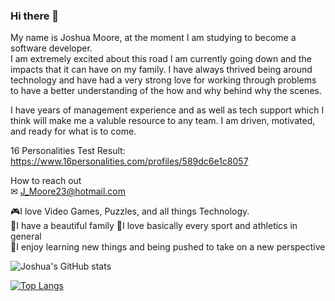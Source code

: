 ### Hi there 👋
My name is Joshua Moore, at the moment I am studying to become a software developer.<br>
I am extremely excited about this road I am currently going down and the impacts that it can have on my family.
I have always thrived being around technology and have had a very strong love for working through problems to have
a better understanding of the how and why behind why the scenes. 

I have years of management experience and as well as tech support which I think will make me a valuble resource 
to any team. I am driven, motivated, and ready for what is to come. 


16 Personalities Test Result: https://www.16personalities.com/profiles/589dc6e1c8057

How to reach out <br>
✉ J_Moore23@hotmail.com

🎮I love Video Games, Puzzles, and all things Technology. <br>
💙I have a beautiful family
🏈I love basically every sport and athletics in general <br>
📖I enjoy learning new things and being pushed to take on a new perspective


![Joshua's GitHub stats](https://github-readme-stats.vercel.app/api?username=JoshuaSMoore&theme=gradient&show_icons=true) <br>

[![Top Langs](https://github-readme-stats.vercel.app/api/top-langs/?username=JoshuaSMoore&layout=compact&theme=gradient&show_icons=true)](https://github.com/anuraghazra/github-readme-stats)



<!--
**JoshuaSMoore/JoshuaSMoore** is a ✨ _special_ ✨ repository because its `README.md` (this file) appears on your GitHub profile.

Here are some ideas to get you started:

- 🔭 I’m currently working on ...
- 🌱 I’m currently learning ...
- 👯 I’m looking to collaborate on ...
- 🤔 I’m looking for help with ...
- 💬 Ask me about ...
- 📫 How to reach me: ...
- 😄 Pronouns: ...
- ⚡ Fun fact: ...
-->
